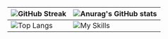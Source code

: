 |![GitHub Streak](https://streak-stats.demolab.com?user=LongYinStudio&theme=onedark&locale=zh_Hans&date_format=%5BY.%5Dn.j&card_width=400)|![Anurag's GitHub stats](https://github-readme-stats.vercel.app/api?username=LongYinStudio&show_icons=true&bg_color=00000000)|
| ---- | ---- |
|![Top Langs](https://github-readme-stats.vercel.app/api/top-langs/?username=LongYinStudio&layout=compact&langs_count=12)|![My Skills](https://skillicons.dev/icons?i=html,css,js,ts,vue,nodejs,c,java,php,py,lua,go,git,neovim,nginx,docker&theme=light&perline=5)|









